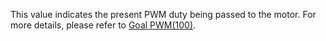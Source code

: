 This value indicates the present PWM duty being passed to the motor. For more details, please refer to [Goal PWM(100)](#goal-pwm).
